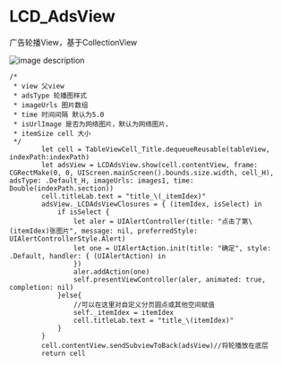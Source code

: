 # LCD_AdsView
广告轮播View，基于CollectionView

![image description](adsView1.gif)


    /*
     * view 父view
     * adsType 轮播图样式
     * imageUrls 图片数组
     * time 时间间隔 默认为5.0
     * isUrlImage 是否为网络图片，默认为网络图片，
     * itemSize cell 大小
     */
            let cell = TableViewCell_Title.dequeueReusable(tableView, indexPath:indexPath)
            let adsView = LCDAdsView.show(cell.contentView, frame: CGRectMake(0, 0, UIScreen.mainScreen().bounds.size.width, cell_H), adsType: .Default_H, imageUrls: images1, time: Double(indexPath.section))
            cell.titleLab.text = "title_\(_itemIdex)"
            adsView._LCDAdsViewClosures = { (itemIdex, isSelect) in
                if isSelect {
                    let aler = UIAlertController(title: "点击了第\(itemIdex)张图片", message: nil, preferredStyle: UIAlertControllerStyle.Alert)
                    let one = UIAlertAction.init(title: "确定", style: .Default, handler: { (UIAlertAction) in
                    })
                    aler.addAction(one)
                    self.presentViewController(aler, animated: true, completion: nil)
                }else{
                    //可以在这里对自定义分页圆点或其他空间赋值
                    self._itemIdex = itemIdex
                    cell.titleLab.text = "title_\(itemIdex)"
                }
            }
            cell.contentView.sendSubviewToBack(adsView)//将轮播放在底层
            return cell
